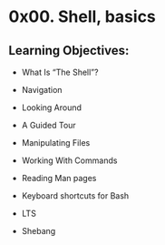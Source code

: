 # 0x00. Shell, basics

## Learning Objectives:

* What Is “The Shell”?

* Navigation

* Looking Around

* A Guided Tour

* Manipulating Files

* Working With Commands

* Reading Man pages

* Keyboard shortcuts for Bash

* LTS

* Shebang
